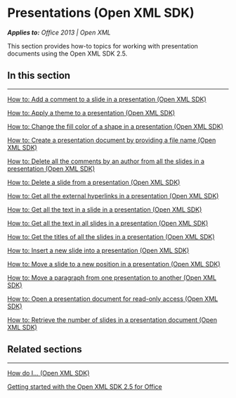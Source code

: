 
# Presentations (Open XML SDK)
***Applies to:** Office 2013 | Open XML*

This section provides how-to topics for working with presentation
documents using the Open XML SDK 2.5.

## In this section

--------------------------------------------------------------------------------------------------------------------------------------------------------------------------------------------------------------

<span sdata="link">[How to: Add a comment to a slide in a presentation
(Open XML SDK)](403abe97-7ab2-40ba-92c0-d6312a6d10c8.htm)</span>

<span sdata="link">[How to: Apply a theme to a presentation (Open XML
SDK)](d7575014-8187-4e55-bafa-15bc317bf8c8.htm)</span>

<span sdata="link">[How to: Change the fill color of a shape in a
presentation (Open XML
SDK)](e3adae2b-c7e8-45f4-b1fc-93d937f4b3b1.htm)</span>

<span sdata="link">[How to: Create a presentation document by providing
a file name (Open XML
SDK)](3d4a800e-64f0-4715-919f-a8f7d92a5c37.htm)</span>

<span sdata="link">[How to: Delete all the comments by an author from
all the slides in a presentation (Open XML
SDK)](3b892a6a-2972-461e-94a9-0a1ede854bda.htm)</span>

<span sdata="link">[How to: Delete a slide from a presentation (Open XML
SDK)](98781b17-8de4-46e9-b29a-5b4033665491.htm)</span>

<span sdata="link">[How to: Get all the external hyperlinks in a
presentation (Open XML
SDK)](d6daf04e-3e45-4570-a184-8f0449c7ab91.htm)</span>

<span sdata="link">[How to: Get all the text in a slide in a
presentation (Open XML
SDK)](6de46612-f864-413f-a504-11ea85f1f88f.htm)</span>

<span sdata="link">[How to: Get all the text in all slides in a
presentation (Open XML
SDK)](debad542-5915-45ad-a71c-eeb95b40ec1a.htm)</span>

<span sdata="link">[How to: Get the titles of all the slides in a
presentation (Open XML
SDK)](b7d5d1fd-dcdf-4f88-9d57-884562c8144f.htm)</span>

<span sdata="link">[How to: Insert a new slide into a presentation (Open
XML SDK)](6079a1ae-4567-4d99-b350-b819fd06fe5c.htm)</span>

<span sdata="link">[How to: Move a slide to a new position in a
presentation (Open XML
SDK)](95fd9dcd-41e9-4e83-9191-2f3110ae73d5.htm)</span>

<span sdata="link">[How to: Move a paragraph from one presentation to
another (Open XML SDK)](ef817bef-27cd-4c2a-acf3-b7bba17e6e1e.htm)</span>

<span sdata="link">[How to: Open a presentation document for read-only
access (Open XML SDK)](8dc8a6ac-aa9e-47cc-b45e-e128fcec3c57.htm)</span>

<span sdata="link">[How to: Retrieve the number of slides in a
presentation document (Open XML
SDK)](b6f429a7-4489-4155-b713-2139f3add8c2.htm)</span>

## Related sections

-------------------------------------------------------------------------------------------------------------------------------------------------------------------------------------------------------------------

<span sdata="link">[How do I... (Open XML
SDK)](b5cc0e8d-da79-482a-81fa-f18c18d29f6c.htm)</span>

<span sdata="link">[Getting started with the Open XML SDK 2.5 for
Office](7b729dda-bbb6-437e-93d6-7bfe7b8183fa.htm)</span>




